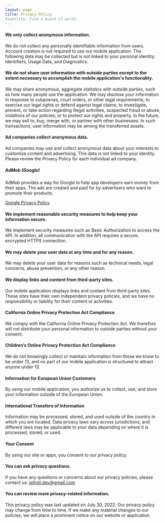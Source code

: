 ```yaml
---
layout: page
title: Privacy Policy
#subtitle: Find a bunch of words.
---
```


#### We only collect anonymous information.
We do not collect any personally identifiable information from users. Account creation is not required to use our mobile application. The following data may be collected but is not linked to your personal identity: Identifiers, Usage Data, and Diagnostics.

#### We do not share user information with outside parties except to the extent necessary to accomplish the mobile application's functionality.
We may share anonymous, aggregate statistics with outside parties, such as how many people use the application. We may disclose your information in response to subpoenas, court orders, or other legal requirements; to exercise our legal rights or defend against legal claims; to investigate, prevent, or take action regarding illegal activities, suspected fraud or abuse, violations of our policies; or to protect our rights and property. In the future, we may sell to, buy, merge with, or partner with other businesses. In such transactions, user information may be among the transferred assets.

#### Ad companies collect anonymous data.
Ad companies may use and collect anonymous data about your interests to customize content and advertising. This data is not linked to your identity. Please review the Privacy Policy for each individual ad company.

##### AdMob (Google)
AdMob provides a way for Google to help app developers earn money from their apps. The ads are created and paid for by advertisers who want to promote their products.

[Google Privacy Policy](https://policies.google.com/privacy)

#### We implement reasonable security measures to help keep your information secure.
We implement security measures such as Basic Authorization to access the API. In addition, all communication with the API requires a secure, encrypted HTTPS connection.

#### We may delete your user data at any time and for any reason.
We may delete your user data for reasons such as technical needs, legal concerns, abuse prevention, or any other reason.

#### We display links and content from third-party sites.
Our mobile application displays links and content from third-party sites. These sites have their own independent privacy policies, and we have no responsibility or liability for their content or activities.

#### California Online Privacy Protection Act Compliance
We comply with the California Online Privacy Protection Act. We therefore will not distribute your personal information to outside parties without your consent.

#### Children’s Online Privacy Protection Act Compliance
We do not knowingly collect or maintain information from those we know to be under 13, and no part of our mobile application is structured to attract anyone under 13.

#### Information for European Union Customers
By using our mobile application, you authorize us to collect, use, and store your information outside of the European Union.

#### International Transfers of Information
Information may be processed, stored, and used outside of the country in which you are located. Data privacy laws vary across jurisdictions, and different laws may be applicable to your data depending on where it is processed, stored, or used.

#### Your Consent
By using our site or apps, you consent to our privacy policy.

#### You can ask privacy questions.
If you have any questions or concerns about our privacy policies, please contact us:
jellroll.dev@gmail.com

#### You can review more privacy-related information.
This privacy policy was last updated on July 30, 2022. Our privacy policy may change from time to time. If we make any material changes to our policies, we will place a prominent notice on our website or application.

